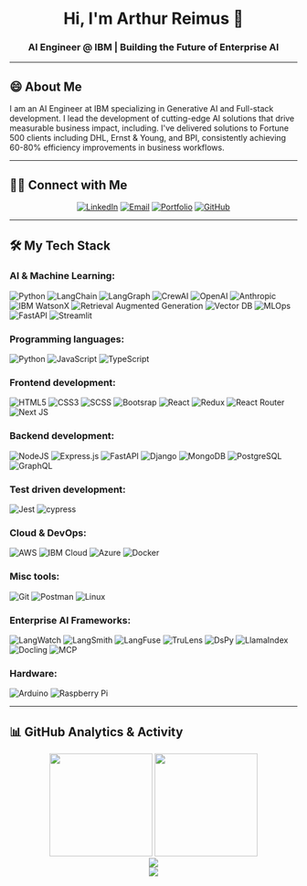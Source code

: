 <div align="center">
    <h1>Hi, I'm Arthur Reimus 👋</h1>
    <h3>AI Engineer @ IBM | Building the Future of Enterprise AI</h3>
</div>

---

## 😄 About Me

<p align="left">I am an AI Engineer at IBM specializing in Generative AI and Full-stack development. I lead the development of cutting-edge AI solutions that drive measurable business impact, including. I've delivered solutions to Fortune 500 clients including DHL, Ernst & Young, and BPI, consistently achieving 60-80% efficiency improvements in business workflows.</p>

---

## 🤝🏻 Connect with Me

<div align="center">
    
[![LinkedIn](https://img.shields.io/badge/LinkedIn-0077B5?style=for-the-badge&logo=linkedin&logoColor=white)](https://www.linkedin.com/in/arthur-lechoncito/)
[![Email](https://img.shields.io/badge/Email-D14836?style=for-the-badge&logo=gmail&logoColor=white)](mailto:arthurlechoncito@gmail.com)
[![Portfolio](https://img.shields.io/badge/Portfolio-FF5722?style=for-the-badge&logo=todoist&logoColor=white)](https://ylanglabs.com)
[![GitHub](https://img.shields.io/badge/GitHub-100000?style=for-the-badge&logo=github&logoColor=white)](https://github.com/artreimus)

</div>

---

## 🛠️ My Tech Stack

### AI & Machine Learning:

![Python](https://img.shields.io/badge/Python-14354C?style=for-the-badge&logo=python&logoColor=white)
![LangChain](https://img.shields.io/badge/LangChain-1C3C3C?style=for-the-badge&logo=chainlink&logoColor=white)
![LangGraph](https://img.shields.io/badge/LangGraph-FF6B6B?style=for-the-badge&logo=graphql&logoColor=white)
![CrewAI](https://img.shields.io/badge/CrewAI-6C5CE7?style=for-the-badge&logo=robot&logoColor=white)
![OpenAI](https://img.shields.io/badge/OpenAI-412991?style=for-the-badge&logo=openai&logoColor=white)
![Anthropic](https://img.shields.io/badge/Anthropic-E85A5A?style=for-the-badge&logo=anthropic&logoColor=white)
![IBM WatsonX](https://img.shields.io/badge/IBM%20WatsonX-052FAD?style=for-the-badge&logo=ibm&logoColor=white)
![Retrieval Augmented Generation](https://img.shields.io/badge/RAG-FF6B35?style=for-the-badge&logo=searchengin&logoColor=white)
![Vector DB](https://img.shields.io/badge/Vector%20DB-2ECC71?style=for-the-badge&logo=database&logoColor=white)
![MLOps](https://img.shields.io/badge/MLOps-E74C3C?style=for-the-badge&logo=mlflow&logoColor=white)
![FastAPI](https://img.shields.io/badge/FastAPI-005571?style=for-the-badge&logo=fastapi)
![Streamlit](https://img.shields.io/badge/Streamlit-FF4B4B?style=for-the-badge&logo=Streamlit&logoColor=white)

### Programming languages:

![Python](https://img.shields.io/badge/Python-14354C?style=for-the-badge&logo=python&logoColor=white)
![JavaScript](https://img.shields.io/badge/JavaScript-F7DF1E?style=for-the-badge&logo=javascript&logoColor=black)
![TypeScript](https://img.shields.io/badge/TypeScript-007ACC?style=for-the-badge&logo=typescript&logoColor=white)

### Frontend development:

![HTML5](https://img.shields.io/badge/html5-%23E34F26.svg?style=for-the-badge&logo=html5&logoColor=white)
![CSS3](https://img.shields.io/badge/css3-%231572B6.svg?style=for-the-badge&logo=css3&logoColor=white)
![SCSS](https://img.shields.io/badge/Sass-CC6699?style=for-the-badge&logo=sass&logoColor=white)
![Bootsrap](https://img.shields.io/badge/Bootstrap-563D7C?style=for-the-badge&logo=bootstrap&logoColor=white)
![React](https://img.shields.io/badge/React-20232A?style=for-the-badge&logo=react&logoColor=61DAFB)
![Redux](https://img.shields.io/badge/Redux-593D88?style=for-the-badge&logo=redux&logoColor=white)
![React Router](https://img.shields.io/badge/React_Router-CA4245?style=for-the-badge&logo=react-router&logoColor=white)
![Next JS](https://img.shields.io/badge/Next-black?style=for-the-badge&logo=next.js&logoColor=white)

### Backend development:

![NodeJS](https://img.shields.io/badge/node.js-6DA55F?style=for-the-badge&logo=node.js&logoColor=white)
![Express.js](https://img.shields.io/badge/Express.js-404D59?style=for-the-badge)
![FastAPI](https://img.shields.io/badge/FastAPI-005571?style=for-the-badge&logo=fastapi)
![Django](https://img.shields.io/badge/Django-092E20?style=for-the-badge&logo=django&logoColor=white)
![MongoDB](https://img.shields.io/badge/MongoDB-%234ea94b.svg?style=for-the-badge&logo=mongodb&logoColor=white)
![PostgreSQL](https://img.shields.io/badge/PostgreSQL-316192?style=for-the-badge&logo=postgresql&logoColor=white)
![GraphQL](https://img.shields.io/badge/graphql-e535ab?style=for-the-badge&logo=graphql)

### Test driven development:

![Jest](https://img.shields.io/badge/-jest-%23C21325?style=for-the-badge&logo=jest&logoColor=white)
![cypress](https://img.shields.io/badge/-cypress-%23E5E5E5?style=for-the-badge&logo=cypress&logoColor=058a5e)

### Cloud & DevOps:

![AWS](https://img.shields.io/badge/AWS-232F3E?style=for-the-badge&logo=amazon-aws&logoColor=white)
![IBM Cloud](https://img.shields.io/badge/IBM%20Cloud-1261FE?style=for-the-badge&logo=IBM%20Cloud&logoColor=white)
![Azure](https://img.shields.io/badge/Microsoft%20Azure-0078D4?style=for-the-badge&logo=microsoft-azure&logoColor=white)
![Docker](https://img.shields.io/badge/docker-%230db7ed.svg?style=for-the-badge&logo=docker&logoColor=white)

### Misc tools:

![Git](https://img.shields.io/badge/git-%23F05033.svg?style=for-the-badge&logo=git&logoColor=white)
![Postman](https://img.shields.io/badge/Postman-FF6C37?style=for-the-badge&logo=postman&logoColor=white)
![Linux](https://img.shields.io/badge/Linux-FCC624?style=for-the-badge&logo=linux&logoColor=black)

### Enterprise AI Frameworks:

![LangWatch](https://img.shields.io/badge/LangWatch-FF69B4?style=for-the-badge&logo=eye&logoColor=white)
![LangSmith](https://img.shields.io/badge/LangSmith-8A2BE2?style=for-the-badge&logo=smith&logoColor=white)
![LangFuse](https://img.shields.io/badge/LangFuse-FFA500?style=for-the-badge&logo=fuse&logoColor=white)
![TruLens](https://img.shields.io/badge/TruLens-20B2AA?style=for-the-badge&logo=lens&logoColor=white)
![DsPy](https://img.shields.io/badge/DsPy-FF1493?style=for-the-badge&logo=python&logoColor=white)
![LlamaIndex](https://img.shields.io/badge/LlamaIndex-6A5ACD?style=for-the-badge&logo=llama&logoColor=white)
![Docling](https://img.shields.io/badge/Docling-32CD32?style=for-the-badge&logo=document&logoColor=white)
![MCP](https://img.shields.io/badge/Model%20Context%20Protocol-FF4500?style=for-the-badge&logo=protocol&logoColor=white)

### Hardware:

![Arduino](https://img.shields.io/badge/-Arduino-00979D?style=for-the-badge&logo=Arduino&logoColor=white)
![Raspberry Pi](https://img.shields.io/badge/Raspberry%20Pi-A22846?style=for-the-badge&logo=Raspberry%20Pi&logoColor=white)

---

## 📊 GitHub Analytics & Activity

<div align="center">
    <img height="180em" src="https://github-readme-stats.vercel.app/api?username=artreimus&show_icons=true&theme=tokyonight&hide_border=true&count_private=true"/>
    <img height="180em" src="https://github-readme-stats.vercel.app/api/top-langs/?username=artreimus&layout=compact&langs_count=8&theme=tokyonight&hide_border=true"/>
</div>

<div align="center">
    <img src="https://github-readme-streak-stats.herokuapp.com/?user=artreimus&theme=tokyonight&hide_border=true"/>
</div>

<div align="center">
    <img src="https://github-readme-activity-graph.vercel.app/graph?username=artreimus&theme=tokyo-night&hide_border=true"/>
</div>
